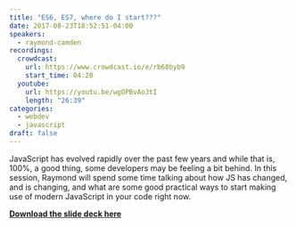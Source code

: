 ```yaml
---
title: "ES6, ES7, where do I start???"
date: 2017-08-23T18:52:51-04:00
speakers:
  - raymond-camden
recordings:
  crowdcast:
    url: https://www.crowdcast.io/e/rb68byb9
    start_time: 04:20
  youtube:
    url: https://youtu.be/wgOPBvAoJtI
    length: "26:39"
categories:
  - webdev
  - javascript
draft: false
---
```


JavaScript has evolved rapidly over the past few years and while that is, 100%, a good thing, some developers may be feeling a bit behind. In this session, Raymond will spend some time talking about how JS has changed, and is changing, and what are some good practical ways to start making use of modern JavaScript in your code right now.

[**Download the slide deck here**](/slides/es6.pdf)
